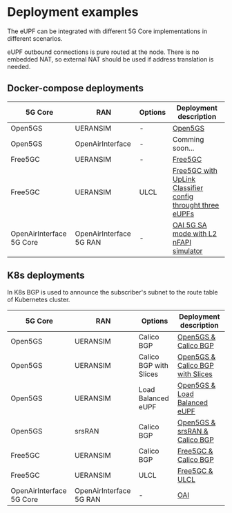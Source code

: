 # Deployment examples
The eUPF can be integrated with different 5G Core implementations in different scenarios.

eUPF outbound connections is pure routed at the node. There is no embedded NAT, so external NAT should be used if address translation is needed.

## Docker-compose deployments

| 5G Core | RAN | Options | Deployment description |
| ------- | --- | ------- | ---------------------- |
| Open5GS | UERANSIM | - | [Open5GS](https://github.com/edgecomllc/open5gs-compose) |
| Open5GS | OpenAirInterface | - | Comming soon... |
| Free5GC | UERANSIM | - | [Free5GC](https://github.com/edgecomllc/free5gc-compose/blob/master/README.md) |
| Free5GC | UERANSIM | ULCL | [Free5GC with UpLink Classifier config throught three eUPFs](https://github.com/edgecomllc/free5gc-compose/tree/ulcl-n9upf-experimetns#ulcl-configuration) |
| OpenAirInterface 5G Core | OpenAirInterface 5G RAN	 | - | [OAI 5G SA mode with L2 nFAPI simulator](./oai-nfapi-sim-compose/README.md) |

## K8s deployments

In K8s BGP is used to announce the subscriber's subnet to the route table of Kubernetes cluster.

| 5G Core | RAN | Options | Deployment description |
| ------- | --- | ------- | ---------------------- |
| Open5GS | UERANSIM | Calico BGP | [Open5GS & Calico BGP](./open5gs-with-bgp/README.md) |
| Open5GS | UERANSIM | Calico BGP with Slices | [Open5GS & Calico BGP with Slices](./open5gs-with-bgp-and-slices/README.md) |
| Open5GS | UERANSIM | Load Balanced eUPF | [Open5GS & Load Balanced eUPF](./open5gs-with-scaling-eupf/README.md) |
| Open5GS | srsRAN | Calico BGP | [Open5GS & srsRAN & Calico BGP](./srsran-gnb/README.md) |
| Free5GC | UERANSIM | Calico BGP | [Free5GC & Calico BGP](./free5gc-with-bgp/README.md) |
| Free5GC | UERANSIM | ULCL | [Free5GC & ULCL](./free5gc-ulcl/README.md) |
| OpenAirInterface 5G Core | OpenAirInterface 5G RAN | - | [OAI](./oai/README.md) |
